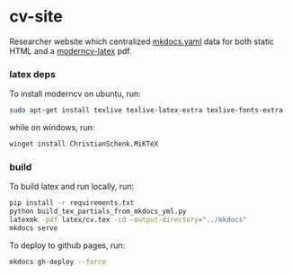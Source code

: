 # cv-site

Researcher website which centralized [mkdocs.yaml](https://github.com/mkdocs/mkdocs) data for both static HTML and a [moderncv-latex](https://github.com/moderncv/moderncv) pdf.

### latex deps
To install moderncv on ubuntu, run: 
  ```bash
  sudo apt-get install texlive texlive-latex-extra texlive-fonts-extra
  ```
while on windows, run:
  ```bash
  winget install ChristianSchenk.MiKTeX
  ```
  
### build

To build latex and run locally, run:
  ```bash
  pip install -r requirements.txt
  python build_tex_partials_from_mkdocs_yml.py
  latexmk -pdf latex/cv.tex -cd -output-directory="../mkdocs"
  mkdocs serve
  ```

To deploy to github pages, run: 
  ```bash
  mkdocs gh-deploy --force
  ```
